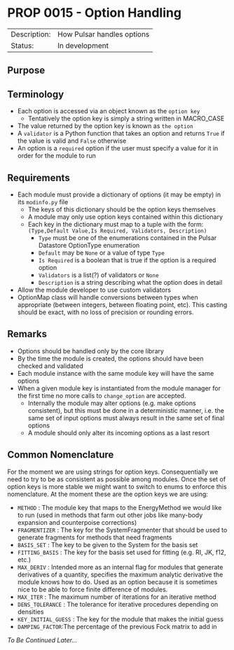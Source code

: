 # PROP 0015 - Option Handling

|                |                                           |
|:---------------|:------------------------------------------|
| Description:   | How Pulsar handles options                |
| Status:        | In development                            |
 

## Purpose

## Terminology
 * Each option is accessed via an object known as the `option key`
   * Tentatively the option key is simply a string written in MACRO_CASE
 * The value returned by the option key is known as `the option`
 * A `validator` is a Python function that takes an option and returns `True` if the value is valid and `False` otherwise
 * An option is a `required` option if the user must specify a value for it in order for the module to run

## Requirements
 * Each module must provide a dictionary of options (it may be empty) in its `modinfo.py` file
   * The keys of this dictionary should be the option keys themselves
   * A module may only use option keys contained within this dictionary
   * Each key in the dictionary must map to a tuple with the form: `(Type,Default Value,Is Required, Validators, Description)`
     * `Type` must be one of the enumerations contained in the Pulsar Datastore OptionType enumeration
     * `Default` may be `None` or a value of type `Type`
     * `Is Required` is a boolean that is true if the option is a required option
     * `Validators` is a list(?) of validators or `None`
     * `Description` is a string describing what the option does in detail
 * Allow the module developer to use custom validators
 * OptionMap class will handle conversions between types when appropriate (between integers, between floating point, etc). This casting should be exact, with no loss of precision or rounding errors. 

## Remarks
 * Options should be handled only by the core library
 * By the time the module is created, the options should have been checked and validated
 * Each module instance with the same module key will have the same options
 * When a given module key is instantiated from the module manager for the first time no more calls to `change_option` are accepted.
   * Internally the module may alter options (e.g. make options consistent), but this must be done in a deterministic manner, i.e. the same set of input options must always result in the same set of final options
   * A module should only alter its incoming options as a last resort

## Common Nomenclature
For the moment we are using strings for option keys.  Consequentially we need to try to be as consistent as possible among modules.  Once the set of option keys is more stable we might want to switch to enums to enforce this nomenclature.  At the moment these are the option keys we are using:
 * `METHOD` : The module key that maps to the EnergyMethod we would like to run (used in methods that farm out other jobs like many-body expansion and counterpoise corrections)
 * `FRAGMENTIZER` : The key for the SystemFragmenter that should be used to generate fragments for methods that need fragments
 * `BASIS_SET` : The key to be given to the System for the basis set
 * `FITTING_BASIS` : The key for the basis set used for fitting (e.g. RI, JK, f12, etc.)
 * `MAX_DERIV` : Intended more as an internal flag for modules that generate derivatives of a quantity, specifies the maximum analytic derivative the module knows how to do.  Used as an option because it is sometimes nice to be able to force finite difference of modules.
 * `MAX_ITER` : The maximum number of iterations for an iterative method
 * `DENS_TOLERANCE` : The tolerance for iterative procedures depending on densities
 * `KEY_INITIAL_GUESS` : The key for the module that makes the initial guess
 * `DAMPING_FACTOR`:The percentage of the previous Fock matrix to add in
 
*To Be Continued Later...* 
 
 

